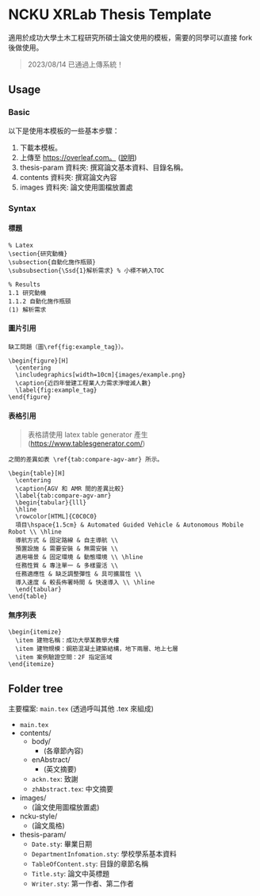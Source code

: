 # NCKU XRLab Thesis Template

適用於成功大學土木工程研究所碩士論文使用的模板，需要的同學可以直接 fork 後做使用。

> 2023/08/14 已通過上傳系統！

## Usage

### Basic

以下是使用本模板的一些基本步驟：

1. 下載本模板。
2. 上傳至 https://overleaf.com。 ([說明](./OVERLEAF_README.md))
3. thesis-param 資料夾: 撰寫論文基本資料、目錄名稱。
4. contents 資料夾: 撰寫論文內容
5. images 資料夾: 論文使用圖檔放置處

### Syntax

#### 標題

```latex=
% Latex
\section{研究動機}
\subsection{自動化施作瓶頸}
\subsubsection{\Ssd{1}解析需求} % 小標不納入TOC
```

```latex=
% Results
1.1 研究動機
1.1.2 自動化施作瓶頸
(1) 解析需求
```

#### 圖片引用

```latex=
缺工問題（圖\ref{fig:example_tag}）。

\begin{figure}[H]
  \centering
  \includegraphics[width=10cm]{images/example.png}
  \caption{近四年營建工程業人力需求淨增減人數}
  \label{fig:example_tag}
\end{figure}
```

#### 表格引用

> 表格請使用 latex table generator 產生 (https://www.tablesgenerator.com/)

```latex=
之間的差異如表 \ref{tab:compare-agv-amr} 所示。

\begin{table}[H]
  \centering
  \caption{AGV 和 AMR 間的差異比較}
  \label{tab:compare-agv-amr}
  \begin{tabular}{lll}
  \hline
  \rowcolor[HTML]{C0C0C0} 
  項目\hspace{1.5cm} & Automated Guided Vehicle & Autonomous Mobile Robot \\ \hline
  導航方式 & 固定路線 & 自主導航 \\
  預置設施 & 需要安裝 & 無需安裝 \\
  適用場景 & 固定環境 & 動態環境 \\ \hline
  任務性質 & 專注單一 & 多樣靈活 \\
  任務適應性 & 缺乏調整彈性 & 具可擴展性 \\
  導入速度 & 較長佈署時間 & 快速導入 \\ \hline
  \end{tabular}
\end{table}
```

#### 無序列表

```latex=
\begin{itemize}
  \item 建物名稱：成功大學某教學大樓
  \item 建物規模：鋼筋混凝土建築結構，地下兩層、地上七層
  \item 案例驗證空間：2F 指定區域
\end{itemize}
```

## Folder tree

主要檔案: `main.tex` (透過呼叫其他 .tex 來組成)

* `main.tex`
* contents/
  * body/
    * (各章節內容)
  * enAbstract/
    * (英文摘要)
  * `ackn.tex`: 致謝
  * `zhAbstract.tex`: 中文摘要
* images/
  * (論文使用圖檔放置處)
* ncku-style/
  * (論文風格)
* thesis-param/
  * `Date.sty`: 畢業日期
  * `DepartmentInfomation.sty`: 學校學系基本資料
  * `TableOfContent.sty`: 目錄的章節名稱
  * `Title.sty`: 論文中英標題
  * `Writer.sty`: 第一作者、第二作者